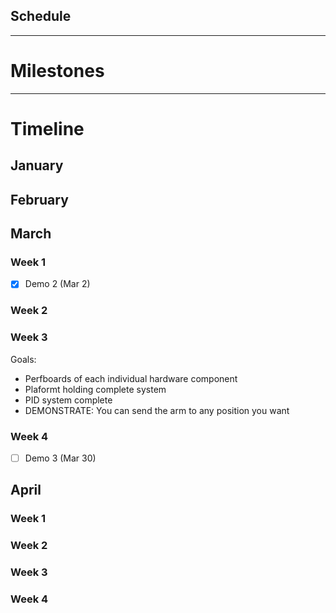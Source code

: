 Schedule
--------

---
# Milestones
---
# Timeline

## January 

## February

## March

### Week 1
- [X] Demo 2 (Mar 2)

### Week 2

### Week 3

Goals: 
- Perfboards of each individual hardware component
- Plaformt holding complete system
- PID system complete
- DEMONSTRATE: You can send the arm to any position you want

### Week 4
- [ ] Demo 3 (Mar 30)

## April

### Week 1
### Week 2
### Week 3
### Week 4
